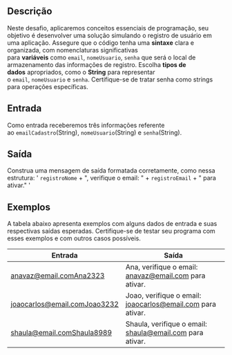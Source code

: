 ## **Descrição**

Neste desafio, aplicaremos conceitos essenciais de programação, seu objetivo é desenvolver uma solução simulando o registro de usuário em uma aplicação. Assegure que o código tenha uma **sintaxe** clara e organizada, com nomenclaturas significativas para **variáveis** como `email`, `nomeUsuario`, `senha` que será o local de armazenamento das informações de registro. Escolha **tipos de dados** apropriados, como o **String** para representar o `email`, `nomeUsuario` e `senha`. Certifique-se de tratar senha como strings para operações específicas.

## **Entrada**

Como entrada receberemos três informações referente ao `emailCadastro`(String), `nomeUsuario`(String) e `senha`(String).

## **Saída**

Construa uma mensagem de saída formatada corretamente, como nessa estrutura: ' `registroNome` + ", verifique o email: " + `registroEmail` + " para ativar." '

## **Exemplos**

A tabela abaixo apresenta exemplos com alguns dados de entrada e suas respectivas saídas esperadas. Certifique-se de testar seu programa com esses exemplos e com outros casos possíveis.

| Entrada | Saída |
| --- | --- |
| anavaz@email.comAna2323 | Ana, verifique o email: anavaz@email.com para ativar. |
| joaocarlos@email.comJoao3232 | Joao, verifique o email: joaocarlos@email.com para ativar. |
| shaula@email.comShaula8989 | Shaula, verifique o email: shaula@email.com para ativar. |
